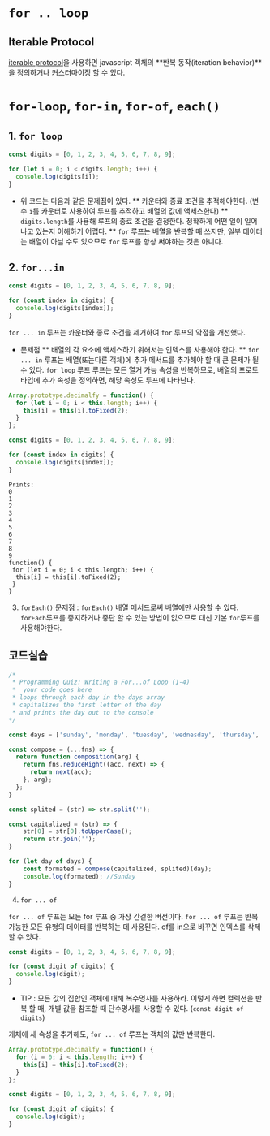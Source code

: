 # `for .. loop`

## Iterable Protocol
[iterable protocol](https://developer.mozilla.org/en/docs/Web/JavaScript/Reference/Iteration_protocols)을 사용하면 javascript 객체의 **반복 동작(iteration behavior)**을 정의하거나 커스터마이징 할 수 있다.

# `for-loop`, `for-in`, `for-of`, `each()`
## 1. `for loop`
```javascript
const digits = [0, 1, 2, 3, 4, 5, 6, 7, 8, 9];

for (let i = 0; i < digits.length; i++) {
  console.log(digits[i]);
}
```

* 위 코드는 다음과 같은 문제점이 있다.
** 카운터와 종료 조건을 추적해야한다. (변수 `i`를 카운터로 사용하여 루프를 추적하고 배열의 값에 액세스한다)
** `digits.length`를 사용해 루프의 종료 조건을 결정한다. 정확하게 어떤 일이 일어나고 있는지 이해하기 어렵다. 
**  `for` 루프는 배열을 반복할 때 쓰지만, 일부 데이터는 배열이 아닐 수도 있으므로  `for` 루프를 항상 써야하는 것은 아니다. 


## 2. `for...in`

```javascript
const digits = [0, 1, 2, 3, 4, 5, 6, 7, 8, 9];

for (const index in digits) {
  console.log(digits[index]);
}
```

`for ... in` 루프는 카운터와 종료 조건을 제거하여 `for` 루프의 약점을 개선헀다.

* 문제점
** 배열의 각 요소에 액세스하기 위해서는 인덱스를 사용해야 한다.
** `for ... in` 루프는 배열(또는다른 객체)에 추가 메서드를 추가해야 할 때 큰 문제가 될 수 있다. `for loop` 루프 루프는 모든 열거 가능 속성을 반복하므로, 배열의 프로토타입에 추가 속성을 정의하면, 해당 속성도 루프에 나타난다.

```javascript
Array.prototype.decimalfy = function() {
  for (let i = 0; i < this.length; i++) {
    this[i] = this[i].toFixed(2);
  }
};

const digits = [0, 1, 2, 3, 4, 5, 6, 7, 8, 9];

for (const index in digits) {
  console.log(digits[index]);
}
```

```
Prints:
0
1
2
3
4
5
6
7
8
9
function() {
 for (let i = 0; i < this.length; i++) {
  this[i] = this[i].toFixed(2);
 }
}
```

3. `forEach()`
문제점 : `forEach()` 배열 메서드로써 배열에만 사용할 수 있다. `forEach`루프를 중지하거나 중단 할 수 있는 방법이 없으므로 대신 기본 `for`루프를 사용해야한다.
## 코드실습

```javascript
/*
 * Programming Quiz: Writing a For...of Loop (1-4)
 *  your code goes here
 * loops through each day in the days array
 * capitalizes the first letter of the day
 * and prints the day out to the console
*/

const days = ['sunday', 'monday', 'tuesday', 'wednesday', 'thursday', 'friday', 'saturday'];

const compose = (...fns) => {
  return function composition(arg) {
    return fns.reduceRight((acc, next) => {
      return next(acc);
    }, arg);
  };
}

const splited = (str) => str.split('');

const capitalized = (str) => {
    str[0] = str[0].toUpperCase();
    return str.join('');
}

for (let day of days) {
    const formated = compose(capitalized, splited)(day);
    console.log(formated); //Sunday
}
```

4. `for ... of`

`for ... of` 루프는 모든 for 루프 중 가장 간결한 버전이다. `for ... of` 루프는 반복 가능한 모든 유형의 데이터를 반복하는 데 사용된다. of를 in으로 바꾸면 인덱스를 삭제할 수 있다.

```javascript
const digits = [0, 1, 2, 3, 4, 5, 6, 7, 8, 9];

for (const digit of digits) {
  console.log(digit);
}
```

* TIP : 모든 값의 집합인 객체에 대해 복수명사를 사용하라. 이렇게 하면 컬렉션을 반복 할 때, 개별 값을 참조할 때 단수명사를 사용할 수 있다. (`const digit of digits`) 

개체에 새 속성을 추가해도, `for ... of` 루프는 객체의 값만 반복한다.

```javascript
Array.prototype.decimalfy = function() {
  for (i = 0; i < this.length; i++) {
    this[i] = this[i].toFixed(2);
  }
};

const digits = [0, 1, 2, 3, 4, 5, 6, 7, 8, 9];

for (const digit of digits) {
  console.log(digit);
}
```